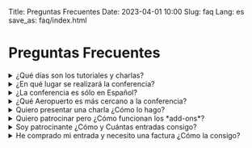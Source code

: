 Title: Preguntas Frecuentes
Date: 2023-04-01 10:00
Slug: faq
Lang: es
save_as: faq/index.html

# Preguntas Frecuentes

<details markdown="1">
<summary>¿Qué días son los tutoriales y charlas?</summary>
Los tutoriales serán el día *Viernes 6*, y las charlas
serán los días *Sábado 7 y Domingo 8* de Octubre.
</details>

<details markdown="1">
<summary>¿En qué lugar se realizará la conferencia?</summary>
La conferencia tomará lugar en el
[Campus Guajara](https://www.ull.es/la-universidad/campus/#campus_guajara)
de la [Universidad de la Laguna](https://www.ull.es/).
</details>

<details markdown="1">
<summary>¿La conferencia es sólo en Español?</summary>
La conferencia se realizará **principalmente en Español**, y dependiendo de las
charlas aceptadas en Inglés se realizará un **track** completo durante los días
de charlas.

Las ponencias principales, apertura y cierre del evento serán en Español,
de todas formas, todas las personas de la organización hablan Español
e Inglés, en caso que de que personas que asistan necesiten información
en uno de los dos idiomas.
</details>

<details markdown="1">
<summary>¿Qué Aeropuerto es más cercano a la conferencia?</summary>
Al momento de reservar tu vuelo a la Isla, notarás que hay dos aeropuertos
[Aeropuerto de Tenerife Sur (TFS)](https://www.aena.es/en/tenerife-sur.html) y
[Aeropuerto de Tenerife Norte (TFN)](https://www.aena.es/en/tenerife-norte-ciudad-de-la-laguna.html).

El más cercano es el **aeropuerto Norte (TFN)** pero es posible volar al aeropuerto
del sur (TFS) y luego llegar al norte de la isla mediante Taxis, Buses, o
rentando un coche.
</details>

<details markdown="1">
<summary>Quiero presentar una charla ¿Cómo lo hago?</summary>
Si visitas la sección [Llamado de Propuestas](https://2023.es.pycon.org/c4p/)
encontrarás instrucciones para crear tu Abstract y también un enlace a la
plataforma donde se envían las propuestas, *pretalx*.

Dentro [del enlace](https://charlas.2023.es.pycon.org) encontrarás
las instrucciones (En Inglés y Español) y luego podrás comenzar a rellenar el
formulario para enviar tu propuesta.

Luego de enviar tu propuesta, tendrás la posibilidad de Editarla, así que no te
preocupes si tienes que hacer cambios luego de enviarla.
</details>

<details markdown="1">
<summary markdown="1">Quiero patrocinar pero ¿Cómo funcionan los *add-ons*?</summary>
Este año hemos agregado a los Patrocinios, una nueva modalidad, los *Add-ons*.

Luego de seleccionar un plan de patrocinio, podrás elegir adicionalmente
elementos para apoyar la conferencia de forma independiente, como por ejemplo,
"Entrevistas" o "Sala de lactancia".

Eso quiere decir que estarás apoyando a la conferencia pagando el plan
que hayas elegido, más estos elementos independientes (con cupos limitados)
para actividades específicas.

Ten en cuenta, se necesita elegir un plan de patrocinio antes de elegir los
*Add-ons*, desde el más simple (Timanfaya) hasta el más completo (Teide).
</details>

<details markdown="1">
<summary markdown="1">Soy patrocinante ¿Cómo y Cuántas entradas consigo?</summary>
Se reservan **4 entradas** para patrocinantes con un descuento asociado al nivel de
Patrocinio.

Las empresas o instituciones patrocinantes recibirán un enlace especial para
adquirir las entradas con su respectivo descuento.

Si una empresa tiene interés en traer a más personas, se debera poner atención
a las **tandas generales** de venta de tickets.
</details>

<details markdown="1">
<summary markdown="1">He comprado mi entrada y necesito una factura ¿Cómo la consigo?</summary>

Si en tu caso necesitas una factura para presentarla a la entidad que está
cubriendo tu asistencia al evento, generaremos tu factura cuando se realice el
evento o hasta cuando se cierre el plazo para cambiar los detalles de los
tickets de la conferencia. Principalmente, por la complejidad de cancelar
dichos documentos en nuestra infraestructura.

Recuerda que el comprobante de Eventbrite puede servir como recibo de tu compra.

para efectos financieros de tu empresa.
</details>
